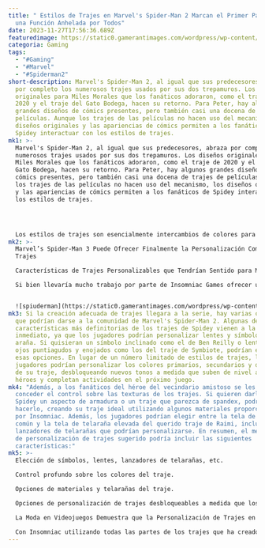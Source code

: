 ```yaml
---
title: " Estilos de Trajes en Marvel's Spider-Man 2 Marcan el Primer Paso Hacia
  una Función Anhelada por Todos"
date: 2023-11-27T17:56:36.689Z
featuredimage: https://static0.gamerantimages.com/wordpress/wp-content/uploads/2023/11/spider-man-2-suit-variations-game-rant.jpg?q=50&fit=contain&w=1140&h=&dpr=1.5
categoria: Gaming
tags:
  - "#Gaming"
  - "#Marvel"
  - "#Spiderman2"
short-description: Marvel's Spider-Man 2, al igual que sus predecesores, abraza
  por completo los numerosos trajes usados por sus dos trepamuros. Los diseños
  originales para Miles Morales que los fanáticos adoraron, como el traje de
  2020 y el traje del Gato Bodega, hacen su retorno. Para Peter, hay algunos
  grandes diseños de cómics presentes, pero también casi una docena de trajes de
  películas. Aunque los trajes de las películas no hacen uso del mecanismo, los
  diseños originales y las apariencias de cómics permiten a los fanáticos de
  Spidey interactuar con los estilos de trajes.
mk1: >-
  Marvel's Spider-Man 2, al igual que sus predecesores, abraza por completo los
  numerosos trajes usados por sus dos trepamuros. Los diseños originales para
  Miles Morales que los fanáticos adoraron, como el traje de 2020 y el traje del
  Gato Bodega, hacen su retorno. Para Peter, hay algunos grandes diseños de
  cómics presentes, pero también casi una docena de trajes de películas. Aunque
  los trajes de las películas no hacen uso del mecanismo, los diseños originales
  y las apariencias de cómics permiten a los fanáticos de Spidey interactuar con
  los estilos de trajes.




  Los estilos de trajes son esencialmente intercambios de colores para los diversos trajes del juego, permitiendo a los jugadores lucir un llamativo recolor amarillo del Traje Avanzado, así como una llamativa versión en negro y rojo. Algunos estilos de trajes son un poco más especiales, como la variante en verde y blanco del traje del Superior Spider-Man, que presenta un símbolo de araña distintivo y una vibra diferente en general, o el sutil sombreado en rojo y azul que hace que el clásico traje de Symbiote parezca como si hubiera sido arrancado de la serie animada de los años 90. No sorprendentemente, los fanáticos respondieron positivamente a los estilos de trajes, deseando solo que los trajes de las películas también los tuvieran para tener aún más colores entre los que elegir. Aunque los estilos de trajes son geniales, deberían ser solo un primer paso hacia la personalización completa de trajes que los fanáticos siempre han deseado.
mk2: >-
  Marvel’s Spider-Man 3 Puede Ofrecer Finalmente la Personalización Completa de
  Trajes

  Características de Trajes Personalizables que Tendrían Sentido para Marvel's Spider-Man 3

  Si bien llevaría mucho trabajo por parte de Insomniac Games ofrecer una personalización completa de trajes, ya que significaría diseñar nuevos sistemas, el hecho de que Marvel's Spider-Man 3 posiblemente sea el "Capítulo Final" podría ser la última oportunidad del desarrollador para hacerlo. Durante años, los fanáticos han imaginado un juego en el que pudieran diseñar su propio traje de Spider-Man, un sueño que solo se hizo más evidente cuando Insomniac comenzó a mostrar lo variado que era realmente el repertorio de trajes del héroe. Al presentar tantos trajes geniales a lo largo de los años, y luego ofrecer variantes de ellos a través de los estilos de trajes, es natural que los fanáticos hayan imaginado el siguiente paso lógico.


  ![spiuderman](https://static0.gamerantimages.com/wordpress/wp-content/uploads/2023/10/featured-spider-man-2-how-to-upgrade-suits-guide.jpg?q=50&fit=crop&w=1500&dpr=1.5 "spiderman")
mk3: Si la creación adecuada de trajes llegara a la serie, hay varias opciones
  que podrían darse a la comunidad de Marvel's Spider-Man 2. Algunas de las
  características más definitorias de los trajes de Spidey vienen a la mente de
  inmediato, ya que los jugadores podrían personalizar lentes y símbolos de
  araña. Si quisieran un símbolo inclinado como el de Ben Reilly o lentes de
  ojos puntiagudos y enojados como los del traje de Symbiote, podrían elegir
  esas opciones. En lugar de un número limitado de estilos de trajes, los
  jugadores podrían personalizar los colores primarios, secundarios y de acento
  de su traje, desbloqueando nuevos tonos a medida que suben de nivel a los
  héroes y completan actividades en el próximo juego.
mk4: "Además, a los fanáticos del héroe del vecindario amistoso se les podría
  conceder el control sobre las texturas de los trajes. Si quieren darle a
  Spidey un aspecto de armadura o un traje que parezca de spandex, podrían
  hacerlo, creando su traje ideal utilizando algunos materiales proporcionados
  por Insomniac. Además, los jugadores podrían elegir entre la tela de telaraña
  común y la tela de telaraña elevada del querido traje de Raimi, incluso con
  lanzadores de telarañas que podrían personalizarse. En resumen, el mecanismo
  de personalización de trajes sugerido podría incluir las siguientes
  características:"
mk5: >-
  Elección de símbolos, lentes, lanzadores de telarañas, etc.

  Control profundo sobre los colores del traje.

  Opciones de materiales y telarañas del traje.

  Opciones de personalización de trajes desbloqueables a medida que los jugadores suben de nivel y completan actividades.

  La Moda en Videojuegos Demuestra que la Personalización de Trajes en Spider-Man 3 Sería un Éxito

  Con Insomniac utilizando todas las partes de los trajes que ha creado a lo largo de los años para asegurarse de que haya muchas opciones de personalización, es difícil imaginar que esta función hipotética sea otra cosa que un éxito. Después de todo, basta con echar un vistazo a las prósperas comunidades de moda para juegos como Destiny 2 y Warframe hasta Animal Crossing y The Sims para darse cuenta de cuánto les encanta a los jugadores diseñar atuendos para sus personajes. Cuando se combina con la dedicada comunidad del modo foto de la serie Marvel's Spider-Man, los fanáticos compartirían sin duda sus diseños de trajes durante años después del lanzamiento inicial de Marvel's Spider-Man 3.
---
```

